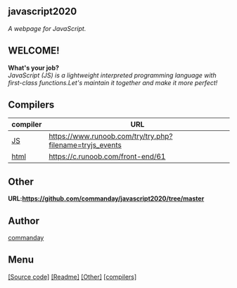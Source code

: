 ## javascript2020
*A webpage for JavaScript.*
## WELCOME!
**What's your job?**
</br>
*JavaScript (JS) is a lightweight interpreted programming language with first-class functions.Let's maintain it together and make it more perfect!*
## Compilers
| compiler | URL |
| ------ | ------ |
| [JS](https://www.runoob.com/try/try.php?filename=tryjs_events) | https://www.runoob.com/try/try.php?filename=tryjs_events |
| [html](https://c.runoob.com/front-end/61) | https://c.runoob.com/front-end/61 |
## Other
__URL:https://github.com/commanday/javascript2020/tree/master__
## Author
[commanday](https://github.com/commanday)
## Menu
[[Source code]](https://github.com/commanday/JavaScript2020/tree/master/JavaScript%20source%20code)
[[Readme]](https://github.com/commanday/cpp2020/blob/master/README.md)
[[Other]](https://github.com/commanday/cpp2020/tree/master/.github)
[[compilers]](https://github.com/commanday/cpp2020/tree/master/compilers)

